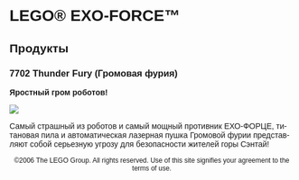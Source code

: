 <div lang="ru-RU" style="font-family: Helvetica, sans-serif;">
<h1>LEGO® EXO-FORCE™</h1>
<h2>Продукты</h2>
<h3>
<span class="product_number">7702</span>
<span class="title">Thunder Fury (Громовая фурия)</span>
</h3>
<p style="font-weight: bold;">Яростный гром роботов!</p>
<img src="https://www.lego.com/cdn/product-assets/product.img.pri/7702_prod.jpg" type="image/jpeg">
<p class="description">Самый страшный из роботов и самый мощный противник ЕХО-ФОРЦЕ, титановая пила и автоматическая лазерная пушка Громовой фурии представляют собой серьезную угрозу для безопасности жителей горы Сэнтай!</p>
<p class="footer" style="font-size: 12px; text-align: center;">©2006 The LEGO Group. All rights reserved. Use of this site signifies your agreement to the terms of use.</p>
</div>